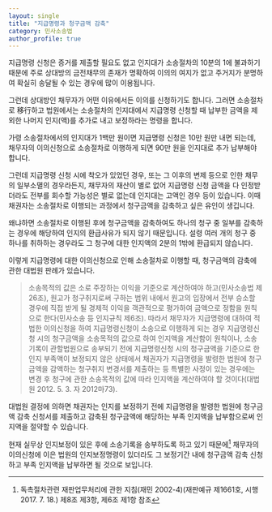 ```yaml
---
layout: single
title: "지급명령과 청구금액 감축"
category: 민사소송법
author_profile: true
---
```

지급명령 신청은 증거를 제출할 필요도 없고 인지대가 소송절차의 10분의 1에 불과하기 때문에 주로 상대방의 금전채무의 존재가 명확하여 이의의 여지가 없고 주거지가 분명하여 확실히 송달될 수 있는 경우에 많이 이용됩니다.

그런데 상대방인 채무자가 어떤 이유에서든 이의를 신청하기도 합니다. 그러면 소송절차로 移行하고 법원에서는 소송절차의 인지대에서 지급명령 신청할 때 납부한 금액을 제외한 나머지 인지(액)를 추가로 내고 보정하라는 명령을 합니다.

가령 소송절차에서의 인지대가 1백만 원이면 지급명령 신청은 10만 원만 내면 되는데, 채무자의 이의신청으로 소송절차로 이행하게 되면 90만 원을 인지대로 추가 납부해야 합니다.

그런데 지급명령 신청 시에 착오가 있었던 경우, 또는 그 이후의 변제 등으로 인한 채무의 일부소멸의 경우라든지, 채무자의 재산이 별로 없어 지급명령 신청 금액을 다 인정받더라도 전부를 회수할 가능성은 별로 없는데 인지대는 고액인 경우 등이 있습니다. 이때 채권자는 소송절차로 이행되는 과정에서 청구금액을 감축하고 싶은 유인이 생깁니다.

왜냐하면 소송절차로 이행된 후에 청구금액을 감축하여도 하나의 청구 중 일부를 감축하는 경우에 해당하여 인지의 환급사유가 되지 않기 때문입니다. 설령 여러 개의 청구 중 하나를 취하하는 경우라도 그 청구에 대한 인지액의 2분의 1밖에 환급되지 않습니다.

이렇게 지급명령에 대한 이의신청으로 인해 소송절차로 이행할 때, 청구금액의 감축에 관한 대법원 판례가 있습니다.

> 소송목적의 값은 소로 주장하는 이익을 기준으로 계산하여야 하고(민사소송법 제26조), 원고가 청구취지로써 구하는 범위 내에서 원고의 입장에서 전부 승소할 경우에 직접 받게 될 경제적 이익을 객관적으로 평가하여 금액으로 정함을 원칙으로 한다(민사소송 등 인지규칙 제6조). 따라서 채무자가 지급명령에 대하여 적법한 이의신청을 하여 지급명령신청이 소송으로 이행하게 되는 경우 지급명령신청 시의 청구금액을 소송목적의 값으로 하여 인지액을 계산함이 원칙이나, 소송기록이 관할법원으로 송부되기 전에 지급명령신청 시의 청구금액을 기준으로 한 인지 부족액이 보정되지 않은 상태에서 채권자가 지급명령을 발령한 법원에 청구금액을 감액하는 청구취지 변경서를 제출하는 등 특별한 사정이 있는 경우에는 변경 후 청구에 관한 소송목적의 값에 따라 인지액을 계산하여야 할 것이다(대법원 2012. 5. 3. 자 2012마73).

대법원 결정에 의하면 채권자는 인지를 보정하기 전에 지급명령을 발령한 법원에 청구금액 감축 신청서를 제출하고 감축된 청구금액에 해당하는 부족 인지액을 납부함으로써 인지액을 절약할 수 있습니다.

현재 실무상 인지보정이 있은 후에 소송기록을 송부하도록 하고 있기 때문에[^1] 채무자의 이의신청에 이은 법원의 인지보정명령이 있더라도 그 보정기간 내에 청구금액 감축 신청하고 부족 인지액을 납부하면 될 것으로 보입니다.

[^1]: 독촉절차관련 재판업무처리에 관한 지침(재민 2002-4)(재판예규 제1661호, 시행 2017. 7. 18.) 제8조 제3항, 제6조 제1항 참조
